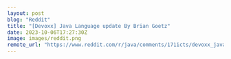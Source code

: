 ```yaml
---
layout: post
blog: "Reddit"
title: "[Devoxx] Java Language update By Brian Goetz"
date: 2023-10-06T17:27:30Z
image: images/reddit.png
remote_url: "https://www.reddit.com/r/java/comments/171icts/devoxx_java_language_update_by_brian_goetz/"
---
```

